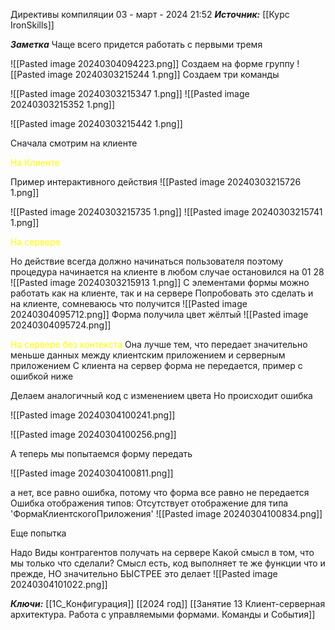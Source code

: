 
Директивы компиляции
 03 - март - 2024  21:52 
***Источник:***  [[Курс IronSkills]] 

***Заметка*** 
Чаще всего придется работать с первыми тремя

![[Pasted image 20240304094223.png]]
Создаем на форме группу
![[Pasted image 20240303215244 1.png]]
Создаем три команды

![[Pasted image 20240303215347 1.png]]
![[Pasted image 20240303215352 1.png]]

![[Pasted image 20240303215442 1.png]]


Сначала смотрим на клиенте

<span style="color: Yellow">На Клиенте</span>

Пример интерактивного действия
![[Pasted image 20240303215726 1.png]]

![[Pasted image 20240303215735 1.png]]
![[Pasted image 20240303215741 1.png]]

<span style="color: Yellow">На сервере </span>

Но действие всегда должно начинаться пользователя поэтому процедура начинается на клиенте в любом случае
остановился на 01 28
![[Pasted image 20240303215913 1.png]]
С элементами формы можно работать как на клиенте, так и на сервере
Попробовать это сделать и на клиенте, сомневаюсь что получится
![[Pasted image 20240304095712.png]]
Форма получила цвет жёлтый
![[Pasted image 20240304095724.png]]


<span style="color: Yellow">На сервере без контекста</span>
Она лучше тем, что передает значительно меньше данных между клиентским приложением и серверным приложением
С клиента на сервер форма не передается, пример с ошибкой ниже

Делаем аналогичный код с изменением цвета
Но происходит ошибка

![[Pasted image 20240304100241.png]]

![[Pasted image 20240304100256.png]]

А теперь мы попытаемся форму передать

![[Pasted image 20240304100811.png]]

а нет, все равно ошибка, потому что форма все равно не передается
Ошибка отображения типов: Отсутствует отображение для типа 'ФормаКлиентскогоПриложения'
![[Pasted image 20240304100834.png]]

Еще попытка

Надо Виды контрагентов получать на сервере
Какой смысл в том, что мы только что сделали?
Смысл есть, код выполняет те же функции что и прежде, НО значительно БЫСТРЕЕ это делает
![[Pasted image 20240304101022.png]]

***Ключи:*** [[1С_Конфигурация]] [[2024 год]]  [[Занятие 13 Клиент-серверная архитектура. Работа с управляемыми формами. Команды и События]]